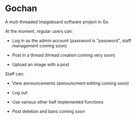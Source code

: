 Gochan
=======

A muti-threaded Imageboard software project in Go

At the moment, regular users can:

- Log in as the admin account (password is "password", staff management coming soon)

- Post in a thread (thread creation coming very soon)

- Upload an image with a post



Staff can:

- View announcements (announcment editing coming soon)

- Log out

- Use various other half implemented functions

- Post deletion and bans coming soon

